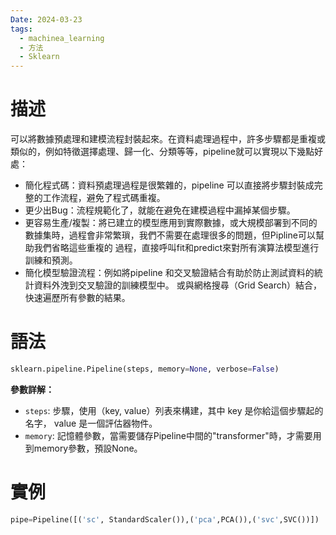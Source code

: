 ```yaml
---
Date: 2024-03-23
tags:
  - machinea_learning
  - 方法
  - Sklearn
---
```

# 描述
可以將數據預處理和建模流程封裝起來。在資料處理過程中，許多步驟都是重複或類似的，例如特徵選擇處理、歸一化、分類等等，pipeline就可以實現以下幾點好處：

* 簡化程式碼：資料預處理過程是很繁雜的，pipeline 可以直接將步驟封裝成完整的工作流程，避免了程式碼重複。
* 更少出Bug：流程規範化了，就能在避免在建模過程中漏掉某個步驟。
* 更容易生產/複製：將已建立的模型應用到實際數據，或大規模部署到不同的數據集時，過程會非常繁瑣，我們不需要在處理很多的問題，但Pipline可以幫助我們省略這些重複的 過程，直接呼叫fit和predict來對所有演算法模型進行訓練和預測。
* 簡化模型驗證流程：例如將pipeline 和交叉驗證結合有助於防止測試資料的統計資料外洩到交叉驗證的訓練模型中。 或與網格搜尋（Grid Search）結合，快速遍歷所有參數的結果。
# 語法
```python
sklearn.pipeline.Pipeline(steps, memory=None, verbose=False)
```

**參數詳解：**
- `steps`: 步驟，使用（key, value）列表來構建，其中 key 是你給這個步驟起的名字， value 是一個評估器物件。
- `memory`: 記憶體參數，當需要儲存Pipeline中間的"transformer"時，才需要用到memory參數，預設None。
# 實例
```python
pipe=Pipeline([('sc', StandardScaler()),('pca',PCA()),('svc',SVC())])
```